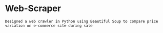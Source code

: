 # Web-Scraper
	Designed a web crawler in Python using Beautiful Soup to compare price variation on e-commerce site during sale

